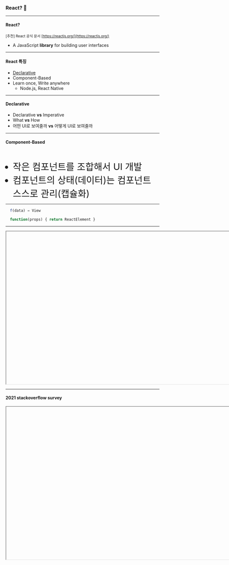 ### React? 🤔 <!-- .element: class="green" -->

-----

#### React?

<small>[추천] React 공식 문서 [https://reactjs.org/](https://reactjs.org/)</small>

- <!-- .element: class="fragment" --> A JavaScript <strong class="yellow">library</strong> for building user interfaces

-----

#### React 특징

- [Declarative](https://ko.wikipedia.org/wiki/%EC%84%A0%EC%96%B8%ED%98%95_%ED%94%84%EB%A1%9C%EA%B7%B8%EB%9E%98%EB%B0%8D) <!-- .element: class="fragment yellow" -->
- Component-Based <!-- .element: class="fragment yellow" -->
- Learn once, Write anywhere <!-- .element: class="fragment" -->
  - Node.js, React Native

-----

#### Declarative

<ul>
 <li class="fragment">Declarative <strong class="yellow">vs</strong> Imperative</li>
 <li class="fragment">What <strong class="yellow">vs</strong> How</li>
 <li class="fragment">어떤 UI로 보여줄까 <strong class="yellow">vs</strong> 어떻게 UI로 보여줄까</li>
</ul>

-----

#### Component-Based

<ul style="padding-top: 30px;">
 <li class="fragment" style="font-size:30px;">작은 컴포넌트를 조합해서 UI 개발</li>
 <li class="fragment" style="font-size:30px;">컴포넌트의 상태(데이터)는 컴포넌트 스스로 관리(캡슐화)</li>
</ul>

-----

<div class="center-code">

```js
  f(data) = View
```

```js
  function(props) { return ReactElement }
```
<!-- .element: class="fragment" -->
</div>

-----

<iframe
  data-src="https://www.npmtrends.com/react-vs-vue-vs-@angular/core"
  data-preload
  width="1200px"
  height="500px"
></iframe>

-----

#### 2021 stackoverflow survey

<iframe
  data-src="https://insights.stackoverflow.com/survey/2021#section-most-loved-dreaded-and-wanted-web-frameworks"
  data-preload
  width="1200px"
  height="500px"
></iframe>
